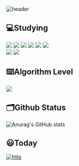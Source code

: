 <div>
  
![header](https://capsule-render.vercel.app/api?type=soft&color=auto&height=200&section=header&text=Profile&fontSize=50)

 
  ## 💻Studying
  <img src="https://img.shields.io/badge/java-007396?style=for-the-badge&logo=java&logoColor=white"> 
  <img src="https://img.shields.io/badge/c++-00599C?style=for-the-badge&logo=c%2B%2B&logoColor=white">
  <img src="https://img.shields.io/badge/python-3776AB?style=for-the-badge&logo=python&logoColor=white"> 
  <img src="https://img.shields.io/badge/html5-E34F26?style=for-the-badge&logo=html5&logoColor=white"> 
  <img src="https://img.shields.io/badge/css-1572B6?style=for-the-badge&logo=css3&logoColor=white"> 
  <img src="https://img.shields.io/badge/javascript-F7DF1E?style=for-the-badge&logo=javascript&logoColor=black">
  <br>
  <img src="https://img.shields.io/badge/github-181717?style=for-the-badge&logo=github&logoColor=white">
  <img src="https://img.shields.io/badge/git-F05032?style=for-the-badge&logo=git&logoColor=white">
  <br>
  
  ## ⌨️Algorithm Level 
  <img src="http://mazandi.herokuapp.com/api?handle=yeojin011028&theme=warm"/>

  ## 🗂️Github Status
![Anurag's GitHub stats](https://github-readme-stats.vercel.app/api?username=yeojin011028&theme=dark&show_icons=true)


## 😃Today
[![Hits](https://hits.seeyoufarm.com/api/count/incr/badge.svg?url=https%3A%2F%2Fgithub.com%2Fyeojin011028&count_bg=%23FFB7B8&title_bg=%23A6A1A1&icon=&icon_color=%23EEB18F&title=%F0%9F%94%A5&edge_flat=false)](https://hits.seeyoufarm.com)

</div>
